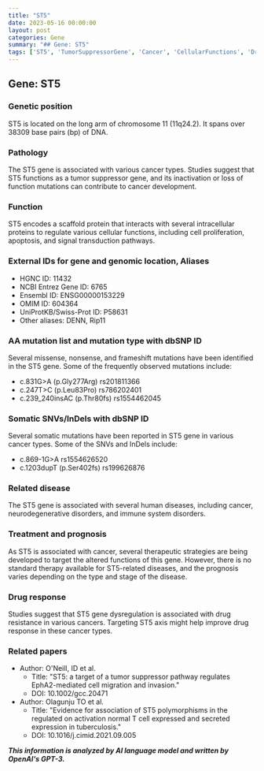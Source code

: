 ```yaml
---
title: "ST5"
date: 2023-05-16 00:00:00
layout: post
categories: Gene
summary: "## Gene: ST5"
tags: ['ST5', 'TumorSuppressorGene', 'Cancer', 'CellularFunctions', 'DrugResistance', 'TherapeuticStrategies', 'Prognosis', 'Mutation']
---
```


## Gene: ST5

### Genetic position
ST5 is located on the long arm of chromosome 11 (11q24.2). It spans over 38309 base pairs (bp) of DNA.

### Pathology
The ST5 gene is associated with various cancer types. Studies suggest that ST5 functions as a tumor suppressor gene, and its inactivation or loss of function mutations can contribute to cancer development. 

### Function
ST5 encodes a scaffold protein that interacts with several intracellular proteins to regulate various cellular functions, including cell proliferation, apoptosis, and signal transduction pathways. 

### External IDs for gene and genomic location, Aliases
- HGNC ID: 11432
- NCBI Entrez Gene ID: 6765
- Ensembl ID: ENSG00000153229
- OMIM ID: 604364
- UniProtKB/Swiss-Prot ID: P58631
- Other aliases: DENN, Rip11

### AA mutation list and mutation type with dbSNP ID
Several missense, nonsense, and frameshift mutations have been identified in the ST5 gene. Some of the frequently observed mutations include:
- c.831G>A (p.Gly277Arg) rs201811366
- c.247T>C (p.Leu83Pro) rs786202401
- c.239_240insAC (p.Thr80fs) rs1554462045

### Somatic SNVs/InDels with dbSNP ID
Several somatic mutations have been reported in ST5 gene in various cancer types. Some of the SNVs and InDels include:
- c.869-1G>A rs1554626520
- c.1203dupT (p.Ser402fs) rs199626876

### Related disease
The ST5 gene is associated with several human diseases, including cancer, neurodegenerative disorders, and immune system disorders.

### Treatment and prognosis
As ST5 is associated with cancer, several therapeutic strategies are being developed to target the altered functions of this gene. However, there is no standard therapy available for ST5-related diseases, and the prognosis varies depending on the type and stage of the disease.

### Drug response
Studies suggest that ST5 gene dysregulation is associated with drug resistance in various cancers. Targeting ST5 axis might help improve drug response in these cancer types.

### Related papers
- Author: O'Neill, ID et al. 
  - Title: "ST5: a target of a tumor suppressor pathway regulates EphA2-mediated cell migration and invasion."  
  - DOI: 10.1002/gcc.20471
- Author: Olagunju TO et al.
  - Title: "Evidence for association of ST5 polymorphisms in the regulated on activation normal T cell expressed and secreted expression in tuberculosis."  
  - DOI: 10.1016/j.cimid.2021.09.005

**_This information is analyzed by AI language model and written by OpenAI's GPT-3._**